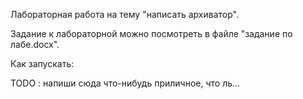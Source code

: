 Лабораторная работа на тему "написать архиватор".

Задание к лабораторной можно посмотреть в файле "задание по лабе.docx".

Как запускать:

TODO : напиши сюда что-нибудь приличное, что ль...
